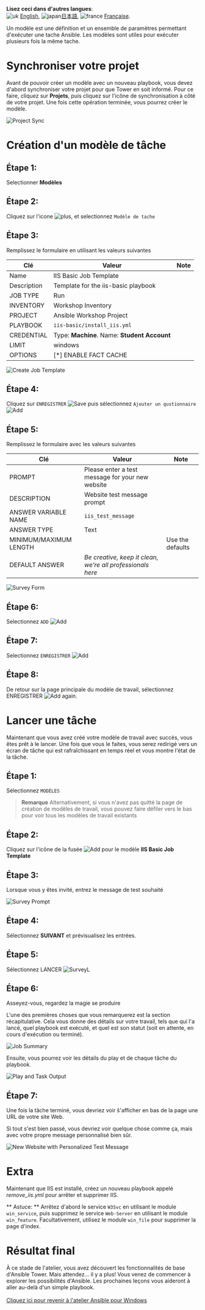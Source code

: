 **Lisez ceci dans d'autres langues**:
<br>![uk](../../../images/uk.png) [English](README.md),  ![japan](../../../images/japan.png)[日本語](README.ja.md), ![france](../../../images/fr.png) [Française](README.fr.md).

Un modèle est une définition et un ensemble de paramètres permettant d'exécuter une tache Ansible. Les modèles sont utiles pour exécuter plusieurs fois la même tache.

Synchroniser votre projet
=========================

Avant de pouvoir créer un modèle avec un nouveau playbook, vous devez d'abord synchroniser votre projet pour que Tower en soit informé. Pour ce faire, cliquez sur **Projets**, puis cliquez sur l'icône de synchronisation à côté de votre projet. Une fois cette opération terminée, vous pourrez créer le modèle.


![Project Sync](images/4-project-sync.png)

Création d'un modèle de tâche
=============================

Étape 1:
--------

Selectionner **Modèles**

Étape 2:
--------

Cliquez sur l'icone ![plus](images/add.png), et selectionnez `Modèle de tache`

Étape 3:
--------

Remplissez le formulaire en utilisant les valeurs suivantes

| Clé         | Valeur                                       | Note |
|-------------|----------------------------------------------|------|
| Name        | IIS Basic Job Template                       |      |
| Description | Template for the iis-basic playbook          |      |
| JOB TYPE    | Run                                          |      |
| INVENTORY   | Workshop Inventory                   |      |
| PROJECT     | Ansible Workshop Project                     |      |
| PLAYBOOK    | `iis-basic/install_iis.yml`                  |      |
| CREDENTIAL  | Type: **Machine**. Name: **Student Account** |      |
| LIMIT       | windows                                      |      |
| OPTIONS     | [*] ENABLE FACT CACHE                        |      |

![Create Job Template](images/4-create-job-template.png)

Étape 4:
--------

Cliquez sur `ENREGISTRER` ![Save](images/at_save.png) puis sélectionnez `Ajouter un qustionnaire`
![Add](images/at_add_survey.png)

Étape 5:
--------

Remplissez le formulaire avec les valeurs suivantes

| Clé                    | Valeur                                                     | Note             |
|------------------------|------------------------------------------------------------|------------------|
| PROMPT                 | Please enter a test message for your new website           |                  |
| DESCRIPTION            | Website test message prompt                                |                  |
| ANSWER VARIABLE NAME   | `iis_test_message`                                         |                  |
| ANSWER TYPE            | Text                                                       |                  |
| MINIMUM/MAXIMUM LENGTH |                                                            | Use the defaults |
| DEFAULT ANSWER         | *Be creative, keep it clean, we’re all professionals here* |                  |

![Survey Form](images/4-survey.png)

Étape 6:
--------

Selectionnez `ADD` ![Add](images/at_add.png)

Étape 7:
--------

Selectionnez `ENREGISTRER` ![Add](images/at_save.png)

Étape 8:
--------

De retour sur la page principale du modèle de travail, sélectionnez ENREGISTRER
![Add](images/at_save.png) again.

Lancer une tâche
================

Maintenant que vous avez créé votre modèle de travail avec succès, vous êtes prêt à le lancer. Une fois que vous le faites, vous serez redirigé vers un écran de tâche qui est rafraîchissant en temps réel et vous montre l'état de la tâche.

Étape 1:
--------

Sélectionnez `MODÈLES`

> **Remarque**
> Alternativement, si vous n'avez pas quitté la page de création de modèles de travail, vous pouvez faire défiler vers le bas pour voir tous les modèles de travail existants


Étape 2:
--------

Cliquez sur l'icône de la fusée ![Add](images/at_launch_icon.png) pour le modèle **IIS Basic Job Template**

Étape 3:
--------

Lorsque vous y êtes invité, entrez le message de test souhaité

![Survey Prompt](images/4-survey-prompt.png)

Étape 4:
--------

Sélectionnez **SUIVANT** et prévisualisez les entrées.

Étape 5:
--------

Sélectionnez LANCER ![SurveyL](images/4-survey-launch.png)

Étape 6:
--------

Asseyez-vous, regardez la magie se produire

L'une des premières choses que vous remarquerez est la section récapitulative. Cela vous donne des détails sur votre travail, tels que qui l'a lancé, quel playbook est exécuté, et quel est son statut (soit en attente, en cours d'exécution ou terminé).


![Job Summary](images/4-job-summary-details.png)

Ensuite, vous pourrez voir les détails du play et de chaque tâche du playbook.

![Play and Task Output](images/4-job-summary-output.png)

Étape 7:
--------

Une fois la tâche terminé, vous devriez voir ŝ'afficher en bas de la page une URL de votre site Web.

Si tout s'est bien passé, vous devriez voir quelque chose comme ça, mais avec votre propre message personnalisé bien sûr.

![New Website with Personalized Test
Message](images/4-website-output.png)

Extra
=====

Maintenant que IIS est installé, créez un nouveau playbook appelé *remove_iis.yml* pour arrêter et supprimer IIS.

** Astuce: ** Arrêtez d'abord le service `W3Svc` en utilisant le module `win_service`, puis supprimez le service `Web-Server` en utilisant le module `win_feature`. Facultativement, utilisez le module `win_file` pour supprimer la page d'index.


Résultat final
==============

À ce stade de l'atelier, vous avez découvert les fonctionnalités de base d'Ansible Tower. Mais attendez… il y a plus! Vous venez de commencer à explorer les possibilités d'Ansible. Les prochaines leçons vous aideront à aller au-delà d'un simple playbook.
<br><br>
[Cliquez ici pour revenir à l'atelier Ansible pour Windows](../readme.fr.md)
